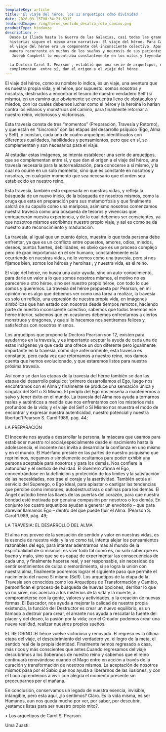 ```yaml
---
templateKey: article
title: 'El viaje del héroe, los 12 arquetipos cómo divinidad '
date: 2020-09-13T08:34:21.531Z
featuredImage: /img/heroe_sentido_desafio_reto_camino.png
productType: biodanza
description: >-
  Desde La Iliada hasta la Guerra de las Galaxias, casi todas las grandes
  historias siguen el mismo arco narrativo: El viaje del héroe. Para Carl Jung,
  el viaje del héroe era un componente del inconsciente colectivo. Aparecía de
  manera recurrente en muchos de los sueños y neurosis de sus pacientes.
   Joseph Campbell lo encontraba constantemente en los mitos y leyendas de casi todas las sociedades conocidas.

  La Doctora Carol S. Pearson , establió que una serie de arquetipos, que se
  complementan  entre sí, dan el origen a el viaje del héroe.
---
```

El viaje del héroe, como su nombre lo indica, es un viaje, una aventura que es nuestra propia vida, y el héroe, por supuesto, somos nosotros y nosotras, destinados a encontrar el tesoro de nuestro verdadero Self (si mismo), en un camino que obviamente se encuentra lleno de obstáculos y miedos, con los cuales debemos luchar como el héroe  y la heroína lo harían contra los villanos y monstruos del camino, para finalmente retornar a nuestro reino, victoriosos y victoriosas.

Esta travesía consta de tres “momentos” (Preparación, Travesía y Retorno), y que están en “sincronía” con las etapas del desarrollo psíquico (Ego, Alma y Self), y constan, cada una de cuatro arquetipos identificados con diferentes cualidades, habilidades y pensamientos, pero que en sí, se complementan y son necesarios para el viaje.

Al estudiar estas imágenes,  se intenta establecer  una serie de arquetipos, que se complementan  entre sí, y que dan el origen a el viaje del héroe,  una travesía necesaria para la autorrealización, para conocerse a si mismo, y la cual no ocurre en un solo momento, sino que  es constante en nosotros y nosotras, en cualquier momento que sea necesario que el orden sea establecido en nuestro reino.

Esta travesía, también esta expresada en nuestras vidas, y refleja la búsqueda de un nuevo inicio, de la búsqueda de nosotros mismos, como la oruga que esta en preparación para sus metamorfosis y que finalmente saldrá de su capullo como una mariposa, asimismo nosotros comenzamos nuestra travesía como una búsqueda de tesoros y vivencias que enriquecerán nuestra experiencia, y de la cual debemos ser conscientes, ya que nosotros mismos escribimos nuestro propio viaje, y así es como se da nuestro auto reconocimiento y maduración.

 La travesía, al igual que un cuento épico, muestra lo que toda persona debe enfrentar, ya que es un conflicto entre opuestos, amores, odios, miedos, deseos, puntos fuertes, debilidades, es obvio que es un proceso complejo pero de gran importancia en el ser humano, constantemente esta ocurriendo en nuestras vidas, no lo vemos como una travesía, pero si nos fijamos bien, somos los héroes y  heroínas , y nuestra vida, es  el reino. 

El viaje del héroe, no busca una auto-ayuda, sino un auto-conocimiento, para darle un valor a lo que somos nosotros mismos, el motivo no es parecerse a otro héroe, sino ser nuestro propio héroe, con todo lo que somos y queremos. La travesía del héroe propuesta por Pearson, en mi opinión no es algo que debemos ver como una tarea a realizar, la travesía es solo un reflejo, una expresión de nuestra propia vida, en imágenes simbólicas que han estado con nosotros desde tiempos remotos, haciendo parte de nuestro inconsciente colectivo, sabemos que todos tenemos ese héroe interior, sabemos que en ocasiones debemos enfrentarnos a ciertos monstruos y dragones, y que si lo hacemos nos sentiremos felices y satisfechos con nosotros mismos.

 Los arquetipos que propone la Doctora Pearson son 12, existen para ayudarnos en la travesía, y es importante aceptar la ayuda de cada una de estas imágenes ya que cada una ofrece un don diferente pero igualmente importante en la travesía, como dije anteriormente, esta travesía es constante, pero cada vez que retornamos a nuestro reino, nos damos cuenta que hemos evolucionado, y que estaremos listos para nuestra próxima travesía. 

Así como se dan las etapas de la travesía del héroe también se dan las etapas del desarrollo psíquico; ‘primero desarrollamos el Ego, luego nos encontramos con el Alma y finalmente se produce una sensación única y singular del Self o Sí Mismo. El periplo del Ego nos enseña a mantenernos a salvo y tener éxito en el mundo. La travesía del Alma nos ayuda a tornarnos reales y auténticos a medida que nos enfrentamos con los misterios más profundos de la vida; y el viaje del Self o Sí Mismo nos muestra el modo de encontrar y expresar nuestra autenticidad, nuestro potencial y nuestra libertad’(Pearson S. Carol 1989, pág. 44; 

 LA PREPARACIÓN

El Inocente nos ayuda a desarrollar la persona, la máscara que usamos para establecer nuestro rol social,especialmente desde el nacimiento hasta la adolescencia, el inocente nos invita a desarrollar la confianza en uno mismo y en el mundo. El Huérfano preside en las partes de nuestro psiquismo que reprimimos, negamos o simplemente ocultamos para poder exhibir una persona aceptable para nosotros y para los demás. Nos confiere la autonomía y el sentido de realidad. El Guerrero afirma el Ego, concentrándose en la definición y protección de los límites y la satisfacción de las necesidades, nos trae el coraje y la asertividad. También actúa al servicio del Superego, o Ego ideal, para aplastar o castigar las tendencias que percibe como inmorales, autodestructivas o dañinas para los demás. El Ángel custodio tiene las llaves de las puertas del corazón, para que nuestra bondad esté motivada por genuina compasión por nosotros o los demás. En conjunto los cuatro arquetipos ayudan a generar un envoltorio – que para abreviar llamamos Ego – dentro del que puede fluir el Alma. (Pearson S. Carol 1.989, pág. 49;

LA TRAVESIA: EL DESARROLLO DEL ALMA

El alma nos provee de la sensación de sentido y valor en nuestras vidas, es la esencia de nuestra vida, y la ve como tal, intenta alejar los pensamientos razonables del ego, para intentar adentrarnos mas al mundo de la espiritualidad de si mismos, es vivir todo tal como es, no solo saber que es bueno y malo, sino que se es capaz de experimentar las consecuencias de cada uno, y finalmente hacerse real, y ser responsable, sin necesidad de sentir sentimientos de culpa o remordimiento, si se logra la unión con nuestra alma, finalmente podremos lograr el siguiente paso que permite el nacimiento del nuevo Si mismo (Self). Los arquetipos de la etapa de la Travesía son conocidos como los Arquetipos de Transformación y Cambio, personifican el proceso de búsqueda de nuevas opciones, derribar lo que ya no sirve, nos acercan a los misterios de la vida y la muerte, a comprometerse con la gente, valores y actividades, y la creación de nuevas formas. El Buscador, nos ayuda a mejorar la calidad de nuestra propia existencia, la función del Destructor es crear un nuevo equilibrio, es un llamado a destruir para crear, el amante nos ayuda a rescatar la fuente del placer y del deseo, la pasión por la vida; con el Creador podemos crear una nueva realidad, realizar nuestros propios  sueños.

EL RETORNO :El héroe vuelve victorioso  y renovado. El regreso es la última etapa del viaje, el descubrimiento del verdadero yo, el logro de la meta, el sentido real de la propia identidad. Finalmente hemos regresado a casa, más ricos y más conscientes que antes.Cuando regresamos del viaje descubrimos a los Soberanos de nuestro reino y sabemos que el reino continuará renovándose cuando el Mago entre en acción a través de la curación y transformación de nosotros mismos. La aceptación de nosotros mismos pasa por el Sabio que nos ayuda a liberarnos de las ilusiones, y con el Loco aprendemos a vivir con alegría el momento presente sin preocuparnos por el mañana.



En conclusión, conservamos un legado de nuestra esencia, invisible, intangible, pero esta aquí, ¿lo sentimos? Claro. Es la vida misma, es ser Humanos, aun nos queda mucho por ver, por saber, por descubrir, ¿estamos listas para ser nuestro propio mito?.



• Los arquetipos de Carol S. Pearson.  

Uma Zuasti.
